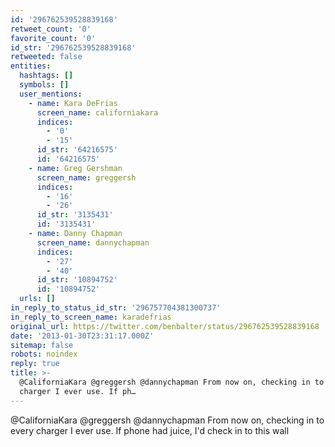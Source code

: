 ```yaml
---
id: '296762539528839168'
retweet_count: '0'
favorite_count: '0'
id_str: '296762539528839168'
retweeted: false
entities:
  hashtags: []
  symbols: []
  user_mentions:
    - name: Kara DeFrias
      screen_name: californiakara
      indices:
        - '0'
        - '15'
      id_str: '64216575'
      id: '64216575'
    - name: Greg Gershman
      screen_name: greggersh
      indices:
        - '16'
        - '26'
      id_str: '3135431'
      id: '3135431'
    - name: Danny Chapman
      screen_name: dannychapman
      indices:
        - '27'
        - '40'
      id_str: '10894752'
      id: '10894752'
  urls: []
in_reply_to_status_id_str: '296757704381300737'
in_reply_to_screen_name: karadefrias
original_url: https://twitter.com/benbalter/status/296762539528839168
date: '2013-01-30T23:31:17.000Z'
sitemap: false
robots: noindex
reply: true
title: >-
  @CaliforniaKara @greggersh @dannychapman From now on, checking in to every
  charger I ever use. If ph…
---
```


@CaliforniaKara @greggersh @dannychapman From now on, checking in to every charger I ever use. If phone had juice, I'd check in to this wall